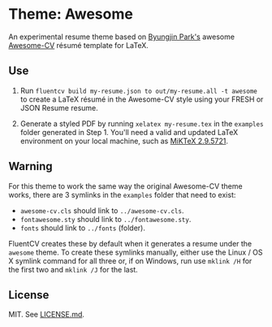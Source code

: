 Theme: Awesome
==============
An experimental resume theme based on [Byungjin Park's][author] awesome
[Awesome-CV][acv] résumé template for LaTeX.

## Use

1. Run `fluentcv build my-resume.json to out/my-resume.all -t awesome` to create
a LaTeX résumé in the Awesome-CV style using your FRESH or JSON Resume resume.

2. Generate a styled PDF by running `xelatex my-resume.tex` in the `examples`
folder generated in Step 1. You'll need a valid and updated LaTeX environment on
your local machine, such as [MiKTeX 2.9.5721][m].

## Warning

For this theme to work the same way the original Awesome-CV theme works, there
are 3 symlinks in the `examples` folder that need to exist:

- `awesome-cv.cls` should link to `../awesome-cv.cls`.
- `fontawesome.sty` should link to `../fontawesome.sty`.
- `fonts` should link to `../fonts` (folder).

FluentCV creates these by default when it generates a resume under the `awesome`
theme. To create these symlinks manually, either use the Linux / OS X symlink
command for all three or, if on Windows, run use `mklink /H` for the first two
and `mklink /J` for the last.

## License

MIT. See [LICENSE.md][lic].

[acv]: https://github.com/posquit0/Awesome-CV
[m]: http://miktex.org/download
[desk]: http://fluentcv.com
[cli]: https://github.com/fluentdesk/fluentcv
[lic]: https://github.com/fluentdesk/fluent-themes/blob/master/LICENSE.md
[author]: https://github.com/posquit0
